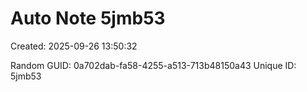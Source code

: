 ﻿# Auto Note 5jmb53
Created: 2025-09-26 13:50:32

Random GUID: 0a702dab-fa58-4255-a513-713b48150a43
Unique ID: 5jmb53
